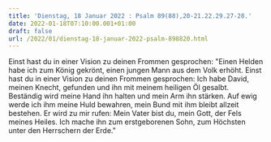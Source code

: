 ```yaml
---
title: 'Dienstag, 18 Januar 2022 : Psalm 89(88),20-21.22.29.27-28.'
date: 2022-01-18T07:10:00.001+01:00
draft: false
url: /2022/01/dienstag-18-januar-2022-psalm-898820.html
---
```


Einst hast du in einer Vision zu deinen Frommen gesprochen: "Einen Helden habe ich zum König gekrönt, einen jungen Mann aus dem Volk erhöht. Einst hast du in einer Vision zu deinen Frommen gesprochen: Ich habe David, meinen Knecht, gefunden und ihn mit meinem heiligen Öl gesalbt. Beständig wird meine Hand ihn halten und mein Arm ihn stärken. Auf ewig werde ich ihm meine Huld bewahren, mein Bund mit ihm bleibt allzeit bestehen. Er wird zu mir rufen: Mein Vater bist du, mein Gott, der Fels meines Heiles. Ich mache ihn zum erstgeborenen Sohn, zum Höchsten unter den Herrschern der Erde."